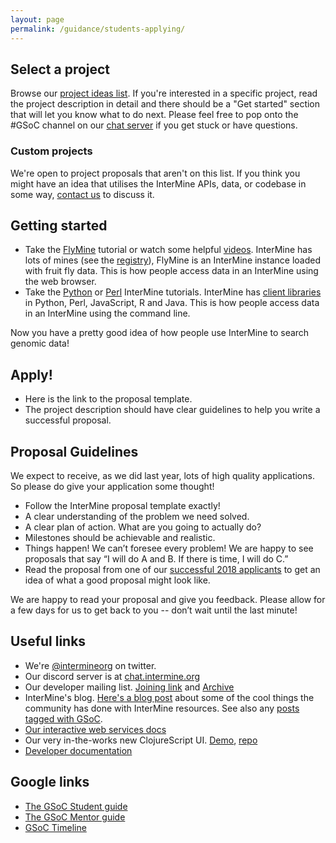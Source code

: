 ```yaml
---
layout: page
permalink: /guidance/students-applying/
---
```


## Select a project

Browse our [project ideas list](../project-ideas/2018/). If you're interested in a specific project, read the project description in detail and there should be a "Get started" section that will let you know what to do next. Please feel free to pop onto the #GSoC channel on our [chat server](http://chat.intermine.org) if you get stuck or have questions.

### Custom projects

We're open to project proposals that aren't on this list. If you think you might have an idea that utilises the InterMine APIs, data, or codebase in some way, [contact us](http://intermine.readthedocs.io/en/latest/about/contact-us/) to discuss it.

## Getting started

- Take the [FlyMine](https://flymine.readthedocs.io/en/latest/) tutorial or watch some helpful [videos](http://intermine.org/tutorials/). InterMine has lots of mines (see the [registry](http://registry.intermine.org/)), FlyMine is an InterMine instance loaded with fruit fly data. This is how people access data in an InterMine using the web browser.
- Take the [Python](https://github.com/intermine/intermine-ws-python-docs/) or [Perl](https://metacpan.org/pod/distribution/Webservice-InterMine/lib/Webservice/InterMine/Cookbook.pod) InterMine tutorials. InterMine has [client libraries](https://intermine.readthedocs.io/en/latest/web-services/) in Python, Perl, JavaScript, R and Java. This is how people access data in an InterMine using the command line. 

Now you have a pretty good idea of how people use InterMine to search genomic data!

## Apply!

- Here is the link to the proposal template.
- The project description should have clear guidelines to help you write a successful proposal.

## Proposal Guidelines

We expect to receive, as we did last year, lots of high quality applications. So please do give your application some thought!

* Follow the InterMine proposal template exactly!
* A clear understanding of the problem we need solved.
* A clear plan of action. What are you going to actually do?
* Milestones should be achievable and realistic.
* Things happen! We can’t foresee every problem! We are happy to see proposals that say “I will do A and B. If there is time, I will do C.”
* Read the proposal from one of our [successful 2018 applicants](https://github.com/nupurgunwant/GSoC-Proposal) to get an idea of what a good proposal might look like. 

We are happy to read your proposal and give you feedback. Please allow for a few days for us to get back to you -- don’t wait until the last minute!

## Useful links

- We're [@intermineorg](https://twitter.com/intermineorg) on twitter.
- Our discord server is at [chat.intermine.org](https://chat.intermine.org)
- Our developer mailing list. [Joining link](https://lists.intermine.org/mailman/listinfo/dev) and [Archive](https://lists.intermine.org/pipermail/dev/)
- InterMine's blog. [Here's a blog post](https://intermineorg.wordpress.com/2016/11/22/cool-intermine-features-roundup/) about some of the cool things the community has done with InterMine resources. See also any [posts tagged with GSoC](https://intermineorg.wordpress.com/tag/gsoc/).
- [Our interactive web services docs](http://iodocs.apps.intermine.org/)
- Our very in-the-works new ClojureScript UI. [Demo](http://bluegenes.apps.intermine.org/), [repo](https://github.com/intermine/bluegenes)
- [Developer documentation](http://intermine.readthedocs.io/en/latest/)

## Google links

- [The GSoC Student guide](https://google.github.io/gsocguides/student/)
- [The GSoC Mentor guide](https://google.github.io/gsocguides/mentor/)
- [GSoC Timeline](https://developers.google.com/open-source/gsoc/timeline)

